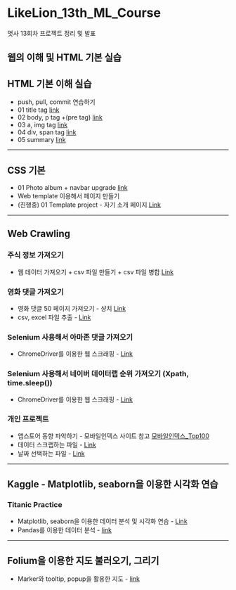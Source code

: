 # LikeLion_13th_ML_Course

멋사 13회차 프로젝트 정리 및 발표

## 웹의 이해 및 HTML 기본 실습

## HTML 기본 이해 실습
- push, pull, commit 연습하기
- 01 title tag [link](https://github.com/JYPark-Code/LikeLion_13th_ML_Course/blob/main/html/01_html_title.html)
- 02 body, p tag +(pre tag) [link](https://github.com/JYPark-Code/LikeLion_13th_ML_Course/blob/main/html/02_html_body_p.html)
- 03 a, img tag [link](https://github.com/JYPark-Code/LikeLion_13th_ML_Course/blob/main/html/03_html_link_img.html)
- 04 div, span tag [link](https://github.com/JYPark-Code/LikeLion_13th_ML_Course/blob/main/html/04_html_div_span.html)
- 05 summary [link](https://github.com/JYPark-Code/LikeLion_13th_ML_Course/blob/main/html/05_html_summary.html)
- - -
## CSS 기본
- 01 Photo album + navbar upgrade [link](https://jypark-code.github.io/LikeLion_13th_ML_Course/Photo_Album/11_photo_album_assignment)
- Web template 이용해서 페이지 만들기
- (진행중) 01 Template project - 자기 소개 페이지 [Link](https://jypark-code.github.io/LikeLion_13th_ML_Course/Web_template/index.html)
- - -
## Web Crawling
### 주식 정보 가져오기
- 웹 데이터 가져오기 + csv 파일 만들기 + csv 파일 병합 [Link](https://github.com/JYPark-Code/LikeLion_13th_ML_Course/blob/main/Stock_Data_Crawling/05_KOSPI_exercise.py)
### 영화 댓글 가져오기
- 영화 댓글 50 페이지 가져오기 - 샹치 [Link](https://github.com/JYPark-Code/LikeLion_13th_ML_Course/blob/main/Web_visual/Assignment_movie.py)
- csv, excel 파일 추출 - [Link](https://github.com/JYPark-Code/LikeLion_13th_ML_Course/blob/main/Web_visual/text_visualization.py)
### Selenium 사용해서 아마존 댓글 가져오기
- ChromeDriver를 이용한 웹 스크래핑 - [Link](https://github.com/JYPark-Code/LikeLion_13th_ML_Course/blob/main/Selenium/03_amazon_practice.py)
### Selenium 사용해서 네이버 데이터랩 순위 가져오기 (Xpath, time.sleep())
- ChromeDriver를 이용한 웹 스크래핑 - [Link](https://github.com/JYPark-Code/LikeLion_13th_ML_Course/blob/main/Web_ranking/0913_03_naver_datalab.py )
### 개인 프로젝트
- 앱스토어 동향 파악하기 - 모바일인덱스 사이트 참고 [모바일인덱스_Top100](https://www.mobileindex.com/mi-chart/top-100/overall)
- 데이터 스크랩하는 파일 - [Link](https://github.com/JYPark-Code/LikeLion_13th_ML_Course/blob/main/0914_Pilot_project/pilot_project.py)
- 날짜 선택하는 파일 - [Link](https://github.com/JYPark-Code/LikeLion_13th_ML_Course/blob/main/0914_Pilot_project/date_picker.py )
- - -
## Kaggle - Matplotlib, seaborn을 이용한 시각화 연습
### Titanic Practice 
- Matplotlib, seaborn을 이용한 데이터 분석 및 시각화 연습 - [Link](https://github.com/JYPark-Code/LikeLion_13th_ML_Course/blob/main/0915_kaggle_titanic/titanic-practice.ipynb)
- Pandas를 이용한 데이터 분석 - [link](https://github.com/JYPark-Code/LikeLion_13th_ML_Course/tree/main/0916_pandas)
- - -
## Folium을 이용한 지도 불러오기, 그리기
- Marker와 tooltip, popup을 활용한 지도 - [link](https://github.com/JYPark-Code/LikeLion_13th_ML_Course/blob/main/0923_folium/210923_folium.ipynb)
